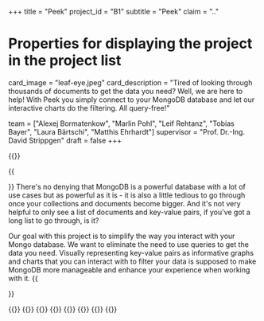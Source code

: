 +++
title = "Peek"
project_id = "B1"
subtitle = "Peek"
claim = ".."

# Properties for displaying the project in the project list
card_image = "leaf-eye.jpeg"
card_description = "Tired of looking through thousands of documents to get the data you need? Well, we are here to help! With Peek you simply connect to your MongoDB database and let our interactive charts do the filtering. All query-free!" 

team = ["Alexej Bormatenkow", "Marlin Pohl", "Leif Rehtanz", "Tobias Bayer", "Laura Bärtschi", "Matthis Ehrhardt"]
supervisor = "Prof. Dr.-Ing. David Strippgen" 
draft = false
+++

{{<team-member image="app_functionality.gif" name="App Functionality">}}

{{<section title="Our Goal">}}
There's no denying that MongoDB is a powerful database with a lot of use cases but as powerful as it is - it is also a little tedious to go through once your collections and documents become bigger. And it's not very helpful to only see a list of documents and key-value pairs, if you've got a long list to go through, is it?

Our goal with this project is to simplify the way you interact with your Mongo database. We want to eliminate the need to use queries to get the data you need. Visually representing key-value pairs as informative graphs and charts that you can interact with to filter your data is supposed to make MongoDB more manageable and enhance your experience when working with it.
{{</section>}}

{{<gallery>}}
{{<team-member image="alexej.png" name="Alexej">}}
{{<team-member image="marlin.png" name="Marlin">}}
{{<team-member image="leif.png" name="Leif">}}
{{<team-member image="tobias.png" name="Tobias">}}
{{<team-member image="laura.png" name="Laura">}}
{{<team-member image="matthis.png" name="Matthis">}}
{{</gallery>}}
